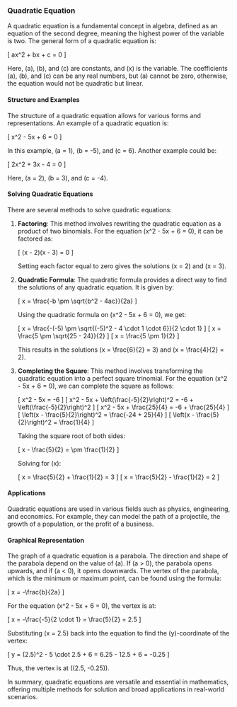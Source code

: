 ### Quadratic Equation

A quadratic equation is a fundamental concept in algebra, defined as an equation of the second degree, meaning the highest power of the variable is two. The general form of a quadratic equation is:

\[ ax^2 + bx + c = 0 \]

Here, \(a\), \(b\), and \(c\) are constants, and \(x\) is the variable. The coefficients \(a\), \(b\), and \(c\) can be any real numbers, but \(a\) cannot be zero, otherwise, the equation would not be quadratic but linear.

#### Structure and Examples
The structure of a quadratic equation allows for various forms and representations. An example of a quadratic equation is:

\[ x^2 - 5x + 6 = 0 \]

In this example, \(a = 1\), \(b = -5\), and \(c = 6\). Another example could be:

\[ 2x^2 + 3x - 4 = 0 \]

Here, \(a = 2\), \(b = 3\), and \(c = -4\).

#### Solving Quadratic Equations
There are several methods to solve quadratic equations:

1. **Factoring**: This method involves rewriting the quadratic equation as a product of two binomials. For the equation \(x^2 - 5x + 6 = 0\), it can be factored as:

   \[ (x - 2)(x - 3) = 0 \]

   Setting each factor equal to zero gives the solutions \(x = 2\) and \(x = 3\).

2. **Quadratic Formula**: The quadratic formula provides a direct way to find the solutions of any quadratic equation. It is given by:

   \[ x = \frac{-b \pm \sqrt{b^2 - 4ac}}{2a} \]

   Using the quadratic formula on \(x^2 - 5x + 6 = 0\), we get:

   \[ x = \frac{-(-5) \pm \sqrt{(-5)^2 - 4 \cdot 1 \cdot 6}}{2 \cdot 1} \]
   \[ x = \frac{5 \pm \sqrt{25 - 24}}{2} \]
   \[ x = \frac{5 \pm 1}{2} \]

   This results in the solutions \(x = \frac{6}{2} = 3\) and \(x = \frac{4}{2} = 2\).

3. **Completing the Square**: This method involves transforming the quadratic equation into a perfect square trinomial. For the equation \(x^2 - 5x + 6 = 0\), we can complete the square as follows:

   \[ x^2 - 5x = -6 \]
   \[ x^2 - 5x + \left(\frac{-5}{2}\right)^2 = -6 + \left(\frac{-5}{2}\right)^2 \]
   \[ x^2 - 5x + \frac{25}{4} = -6 + \frac{25}{4} \]
   \[ \left(x - \frac{5}{2}\right)^2 = \frac{-24 + 25}{4} \]
   \[ \left(x - \frac{5}{2}\right)^2 = \frac{1}{4} \]

   Taking the square root of both sides:

   \[ x - \frac{5}{2} = \pm \frac{1}{2} \]

   Solving for \(x\):

   \[ x = \frac{5}{2} + \frac{1}{2} = 3 \]
   \[ x = \frac{5}{2} - \frac{1}{2} = 2 \]

#### Applications
Quadratic equations are used in various fields such as physics, engineering, and economics. For example, they can model the path of a projectile, the growth of a population, or the profit of a business.

#### Graphical Representation
The graph of a quadratic equation is a parabola. The direction and shape of the parabola depend on the value of \(a\). If \(a > 0\), the parabola opens upwards, and if \(a < 0\), it opens downwards. The vertex of the parabola, which is the minimum or maximum point, can be found using the formula:

\[ x = -\frac{b}{2a} \]

For the equation \(x^2 - 5x + 6 = 0\), the vertex is at:

\[ x = -\frac{-5}{2 \cdot 1} = \frac{5}{2} = 2.5 \]

Substituting \(x = 2.5\) back into the equation to find the \(y\)-coordinate of the vertex:

\[ y = (2.5)^2 - 5 \cdot 2.5 + 6 = 6.25 - 12.5 + 6 = -0.25 \]

Thus, the vertex is at \((2.5, -0.25)\).

In summary, quadratic equations are versatile and essential in mathematics, offering multiple methods for solution and broad applications in real-world scenarios. 